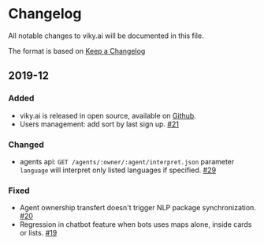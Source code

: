 # Changelog

All notable changes to viky.ai will be documented in this file.

The format is based on [Keep a Changelog](https://keepachangelog.com/en/1.1.0/)

## 2019-12

### Added

- viky.ai is released in open source, available on [Github](https://github.com/viky-ai/viky-ai).
- Users management: add sort by last sign up. [#21](https://github.com/viky-ai/viky-ai/pull/21)

### Changed

- agents api: `GET /agents/:owner/:agent/interpret.json` parameter `language` will interpret only listed languages if specified. [#29](https://github.com/viky-ai/viky-ai/pull/29)

### Fixed

- Agent ownership transfert doesn't trigger NLP package synchronization. [#20](https://github.com/viky-ai/viky-ai/pull/20)
- Regression in chatbot feature when bots uses maps alone, inside cards or lists. [#19](https://github.com/viky-ai/viky-ai/pull/19)
